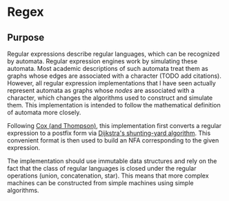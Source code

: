 # Regex

## Purpose

Regular expressions describe regular languages, which can be recognized by automata. Regular expression engines work by simulating these automata. Most academic descriptions of such automata treat them as graphs whose edges are associated with a character (TODO add citations). However, all regular expression implementations that I have seen actually represent automata as graphs whose *nodes* are associated with a character, which changes the algorithms used to construct and simulate them. This implementation is intended to follow the mathematical definition of automata more closely.

Following [Cox (and Thompson)](https://swtch.com/~rsc/regexp/regexp1.html), this implementation first converts a regular expression to a postfix form via [Dijkstra's shunting-yard algorithm](https://en.wikipedia.org/wiki/Shunting-yard_algorithm). This convenient format is then used to build an NFA corresponding to the given expression.

The implementation should use immutable data structures and rely on the fact that the class of regular languages is closed under the regular operations (union, concatenation, star). This means that more complex machines can be constructed from simple machines using simple algorithms.
